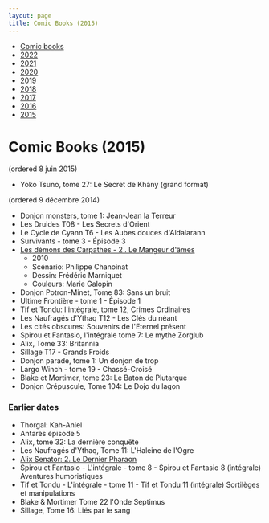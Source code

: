 ```yaml
---
layout: page
title: Comic Books (2015)
---
```


- [Comic books](../comic-books/)
- [2022](../comic-books-2022/)
- [2021](../comic-books-2021/)
- [2020](../comic-books-2020/)
- [2019](../comic-books-2019/)
- [2018](../comic-books-2018/)
- [2017](../comic-books-2017/)
- [2016](../comic-books-2016/)
- [2015](../comic-books-2015/)

# Comic Books (2015)

(ordered 8 juin 2015)

- Yoko Tsuno, tome 27: Le Secret de Khâny (grand format)

(ordered 9 décembre 2014)

- Donjon monsters, tome 1: Jean-Jean la Terreur
- Les Druides T08 - Les Secrets d'Orient
- Le Cycle de Cyann T6 - Les Aubes douces d'Aldalarann
- Survivants - tome 3 - Épisode 3
- [Les démons des Carpathes  - 2 . Le Mangeur d'âmes](http://www.bedetheque.com/BD-Demons-des-Carpathes-Tome-2-Le-Mangeur-d-ames-108685.html)
    - 2010
    - Scénario: Philippe Chanoinat
    - Dessin: Frédéric Marniquet
    - Couleurs: Marie Galopin
- Donjon Potron-Minet, Tome 83: Sans un bruit
- Ultime Frontière - tome 1 - Épisode 1
- Tif et Tondu: l'intégrale, tome 12, Crimes Ordinaires
- Les Naufragés d'Ythaq T12 - Les Clés du néant
- Les cités obscures: Souvenirs de l'Eternel présent
- Spirou et Fantasio, l'intégrale tome 7: Le mythe Zorglub
- Alix, Tome 33: Britannia
- Sillage T17 - Grands Froids
- Donjon parade, tome 1: Un donjon de trop
- Largo Winch - tome 19 - Chassé-Croisé
- Blake et Mortimer, tome 23: Le Baton de Plutarque
- Donjon Crépuscule, Tome 104: Le Dojo du lagon

### Earlier dates

- Thorgal: Kah-Aniel
- Antarès épisode 5
- Alix, tome 32: La dernière conquête
- Les Naufragés d'Ythaq, Tome 11: L'Haleine de l'Ogre
- [Alix Senator: 2. Le Dernier Pharaon](http://www.bedetheque.com/BD-Alix-Senator-Tome-2-Le-Dernier-Pharaon-194830.html)
- Spirou et Fantasio - L'intégrale - tome 8 - Spirou et Fantasio 8 (intégrale) Aventures humoristiques
- Tif et Tondu - L'intégrale - tome 11 - Tif et Tondu 11 (intégrale) Sortilèges et manipulations
- Blake & Mortimer Tome 22 l'Onde Septimus
- Sillage, Tome 16: Liés par le sang

